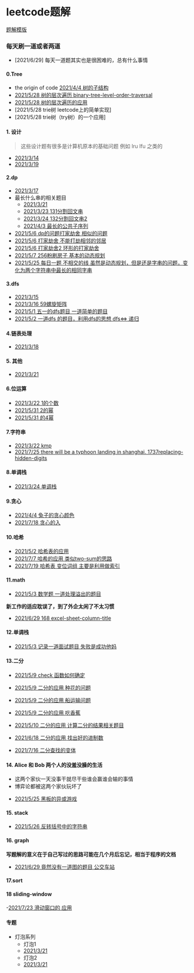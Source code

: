 
# leetcode题解
[题解模版](./template.md)



### 每天刷一道或者两道
- [2021/6/29] 每天一道题其实也是很困难的，总有什么事情


#### 0.Tree
- the origin of code [2021/4/4 树的子结构](https://leetcode-cn.com/problems/shu-de-zi-jie-gou-lcof/solution/java-zi-shu-pan-duan-by-user5713q-sz3o/)
- [2021/5/28 树的层次遍历 binary-tree-level-order-traversal](./tree/102.md)
- [2021/5/28 树的层次遍历的应用](./tree/993.md)
- [2021/5/28 trie树 leetcode上的简单实现]
- [2021/5/28 trie树（try树）的一个应用]

#### 1. 设计
> 这些设计题有很多是计算机原本的基础问题
例如 lru lfu 之类的

- [2021/3/14](./706设计哈希映射.md)
- [2021/3/19](./car_park.md)

#### 2.dp
- [2021/3/17](./115不同的子序列.md)
- 最长什么串的相关题目
  - [2021/3/21](./5最长回文子串.md)
  - [2021/3/23 131分割回文串](./131分割回文串.md)
  - [2021/3/24 132分割回文串2](./132分割回文串2.md)
  - [2021/4/3 最长的公共子序列](./1143最长公共子序列.md)
- [2021/5/6 dp的问题打家劫舍 相似的问题](./dp/740.md)
- [2021/5/6 打家劫舍 不能打劫相邻的邻居](./dp/198.md)
- [2021/5/6 打家劫舍2 环形的打家劫舍](./dp/213.md)
- [2021/5/7 256粉刷房子 基本的动态规划 ](./dp/256.md)
- [2021/5/25 每日一题 不相交的线 虽然是动态规划，但是还是字串的问题，变化为两个字符串中最长的相同字串](./dp/1035.md)


#### 3.dfs

- [2021/3/15]()
- [2021/3/16 59螺旋矩阵](./59螺旋矩阵II.md)
- [2021/5/1 五一的dfs题目 一道简单的题目](./dfs/690.md)
- [2021/5/2 一道dfs 的题目，利用dfs的思想 dfs<=> 递归](./dfs/339.md)

#### 4.链表处理

- [2021/3/18](./reverseList2.md)

#### 5. 其他

- [2021/3/21](./73矩阵置零.md)

#### 6.位运算
- [2021/3/22 1的个数](./num_of_1.md)
- [2021/5/31 2的幂](./bit/231.md)
- [2021/5/31 的4幂](./bit/231.md)




#### 7.字符串
- [2021/3/22 kmp](./strings/214最短回文串.md)
- [2021/7/25 there will be a typhoon landing in shanghai. 1737replacing-hidden-digits ](./strings/1736.md)


#### 8.单调栈
- [2021/3/24 单调栈](./132-pattern.md)

#### 9.贪心
- [2021/4/4 兔子的贪心颜色](./greed/兔子的数量.md)
- [2021/7/18 贪心的入](./greed/剑指Offer42连续子数组的最大和.md)


#### 10.哈希
- [2021/5/2 哈希表的应用](./hash/554.md)
- [2021/7/7 哈希的应用 类似two-sum的思路](./hash/1711.md)
- [2021/7/19 哈希表 变位词组 主要是利用做索引](./hash/面试题1002变位词组.md)

#### 11.math
- [2021/5/3 数学题 一道处理溢出的题目 ](./math/7.md)

**新工作的适应耽误了，到了外企太闲了不太习惯**

- [2021/6/29 168 excel-sheet-column-title](./math/168.md)


#### 12.单调栈
- [2021/5/3 记录一道面试题目 失败是成功他妈](./单调栈/402.md)

#### 13.二分
- [2021/5/9  check 函数如何确定](./二分/34.md)

- [2021/5/9 二分的应用 种花的问题](./二分/1482.md)
- [2021/5/9 二分的应用 船运输问题](./二分/1011.md)
- [2021/5/9 二分的应用 吃香蕉 ](./二分/875.md)
- [2021/5/10 二分的应用 计算二分的结果相关题目 ](./二分/774.md)
- [2021/6/18 二分的应用 找出好的进制数](./二分/483.md)
- [2021/7/16 二分查找的变体 ](./二分/剑指Offer53-I在排序数组中查找数字.md)

#### 14. Alice 和 Bob 两个人的没羞没臊的生活
* 这两个家伙一天没事干就尽干些谁会赢谁会输的事情
* 博弈论都被这两个家伙玩坏了

- [2021/5/25 黑板的异或游戏 ](./games/810.md)


#### 15. stack
- [2021/5/26 反转括号中的字符串](./stack/1190.md)

#### 16. graph
**写题解的意义在于自己写过的思路可能在几个月后忘记，相当于程序的文档**
- [2021/6/29 竟然没有一道图的题目 公交车站]()

#### 17.sort
#### 18 sliding-window
  -[2021/7/23 滑动窗口的 应用](./sliding-window/1838-frequency-of-the-most-frequent-element.md)

####


#### 专题
- 灯泡系列
  - 灯泡1
  - [2021/3/21](./319灯泡.md)
  - 灯泡2
  - [2021/3/21](./)
